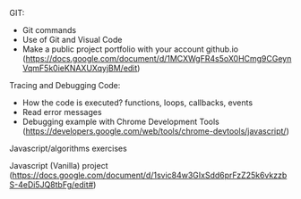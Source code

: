 GIT:
* Git commands
* Use of Git and Visual Code
* Make a public project portfolio with your account github.io (https://docs.google.com/document/d/1MCXWgFR4s5oX0HCmg9CGeynVqmF5k0ieKNAXUXqyjBM/edit)


Tracing and Debugging Code:
* How the code is executed? functions, loops, callbacks, events
* Read error messages
* Debugging example with Chrome Development Tools (https://developers.google.com/web/tools/chrome-devtools/javascript/)


Javascript/algorithms exercises


Javascript (Vanilla) project (https://docs.google.com/document/d/1svic84w3GIxSdd6prFzZ25k6vkzzbS-4eDi5JQ8tbFg/edit#)
